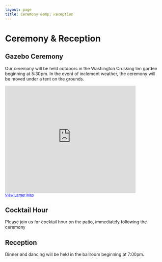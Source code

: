 ```yaml
---
layout: page
title: Ceremony &amp; Reception
---
```


# Ceremony &amp; Reception

## Gazebo Ceremony
Our ceremony will be held outdoors in the Washington Crossing Inn garden beginning at 5:30pm.
In the event of inclement weather, the ceremony will be moved under a tent on the grounds.

<iframe width="425" height="350" frameborder="0" scrolling="no" marginheight="0" marginwidth="0" src="https://maps.google.com/maps?ie=UTF8&amp;f=d&amp;daddr=Washington+Crossing+Inn,+1295+General+Washington+Memorial+Blvd,+Washington+Crossing,+PA+18977&amp;geocode=Cclhk28XrCpjFZHUZgIdjI6J-yEJbNmGFaN4-g&amp;gl=US&amp;hl=en&amp;t=m&amp;ll=40.293521,-74.871156&amp;spn=0.006295,0.008253&amp;output=embed"></iframe><br /><small><a href="https://maps.google.com/maps?ie=UTF8&amp;f=d&amp;daddr=Washington+Crossing+Inn,+1295+General+Washington+Memorial+Blvd,+Washington+Crossing,+PA+18977&amp;geocode=Cclhk28XrCpjFZHUZgIdjI6J-yEJbNmGFaN4-g&amp;gl=US&amp;hl=en&amp;t=m&amp;ll=40.293521,-74.871156&amp;spn=0.006295,0.008253&amp;source=embed" style="color:#0000FF;text-align:left">View Larger Map</a></small>

## Cocktail Hour
Please join us for cocktail hour on the patio, immediately following the ceremony

## Reception
Dinner and dancing will be held in the ballroom beginning at 7:00pm.
